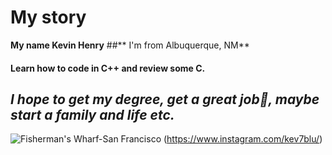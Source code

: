 # My story 
__My name Kevin Henry__ 
##** I'm from Albuquerque, NM** 
#### Learn how to code in C++ and review some C. 
## __*I hope to get my degree, get a great job:tada:, maybe start a family and life etc.*__ 
              
![Fisherman's Wharf-San Francisco](https://photos.app.goo.gl/Qjro1zjhQRjo2fds9) 
(https://www.instagram.com/kev7blu/) 
